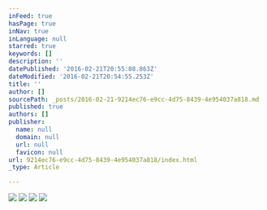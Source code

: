 ```yaml
---
inFeed: true
hasPage: true
inNav: true
inLanguage: null
starred: true
keywords: []
description: ''
datePublished: '2016-02-21T20:55:08.863Z'
dateModified: '2016-02-21T20:54:55.253Z'
title: ''
author: []
sourcePath: _posts/2016-02-21-9214ec76-e9cc-4d75-8439-4e954037a818.md
published: true
authors: []
publisher:
  name: null
  domain: null
  url: null
  favicon: null
url: 9214ec76-e9cc-4d75-8439-4e954037a818/index.html
_type: Article

---
```

![](https://the-grid-user-content.s3-us-west-2.amazonaws.com/20129749-ff4d-4529-9e3b-c0bde522e5bf.jpg)
![](https://the-grid-user-content.s3-us-west-2.amazonaws.com/2984f1fb-5d79-4837-a5e4-4e811568bda0.jpg)
![](https://the-grid-user-content.s3-us-west-2.amazonaws.com/58a8aeb0-14ee-4e75-86bc-18237fca0ef7.jpg)
![](https://the-grid-user-content.s3-us-west-2.amazonaws.com/2749c114-a5d6-430d-969b-ebca71dbee3b.jpg)